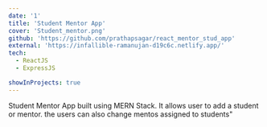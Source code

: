 ```yaml
---
date: '1'
title: 'Student Mentor App'
cover: 'Student_mentor.png'
github: 'https://github.com/prathapsagar/react_mentor_stud_app'
external: 'https://infallible-ramanujan-d19c6c.netlify.app/'
tech:
  - ReactJS
  - ExpressJS

showInProjects: true
---
```


Student Mentor App built using MERN Stack. It allows user to add a student or mentor. the users can also change mentos assigned to students"